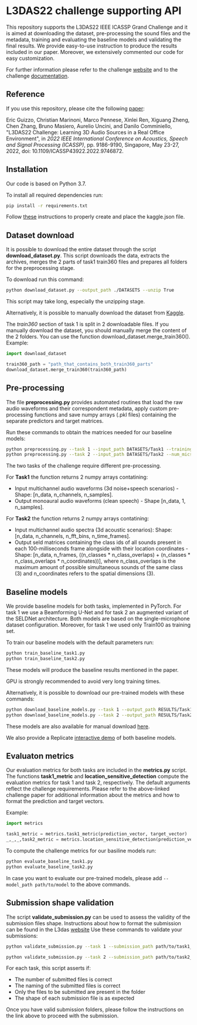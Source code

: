 # L3DAS22 challenge supporting API
This repository supports the L3DAS22 IEEE ICASSP Grand Challenge and it is aimed at downloading the dataset, pre-processing the sound files and the metadata, training and evaluating the baseline models and validating the final results.
We provide easy-to-use instruction to produce the results included in our paper.
Moreover, we extensively commented our code for easy customization.

For further information please refer to the challenge [website](https://www.l3das.com/icassp2022/index.html) and to the challenge [documentation](https://www.l3das.com/assets/file/L3DAS22_ICASSP_documentation.pdf).

## Reference
If you use this repository, please cite the following [paper](https://ieeexplore.ieee.org/document/9746872):

Eric Guizzo, Christian Marinoni, Marco Pennese, Xinlei Ren, Xiguang Zheng, Chen Zhang, Bruno Masiero, Aurelio Uncini, and Danilo Comminiello, "L3DAS22 Challenge: Learning 3D Audio Sources in a Real Office Environment", in *2022 IEEE International Conference on Acoustics, Speech and Signal Processing (ICASSP)*, pp. 9186-9190, Singapore, May 23-27, 2022, doi: 10.1109/ICASSP43922.2022.9746872.

## Installation
Our code is based on Python 3.7.

To install all required dependencies run:
```bash
pip install -r requirements.txt
```

Follow [these](https://www.kaggle.com/docs/api) instructions to properly create and place the kaggle.json file.

## Dataset download
It is possible to download the entire dataset through the script **download_dataset.py**. This script downloads the data, extracts the archives, merges the 2 parts of task1 train360 files and prepares all folders for the preprocessing stage.

To download run this command:
```bash
python download_dataset.py --output_path ./DATASETS --unzip True
```

This script may take long, especially the unzipping stage.

Alternatively, it is possible to manually download the dataset from [Kaggle](https://www.kaggle.com/l3dasteam/l3das22).

The *train360* section of task 1 is split in 2 downloadable files. If you manually download the dataset, you should manually merge the content of the 2 folders. You can use the function download_dataset.merge_train360().
Example:

```python
import download_dataset

train360_path = "path_that_contains_both_train360_parts"
download_dataset.merge_train360(train360_path)
```

## Pre-processing
The file **preprocessing.py** provides automated routines that load the raw audio waveforms and their correspondent metadata, apply custom pre-processing functions and save numpy arrays (.pkl files) containing the separate predictors and target matrices.

Run these commands to obtain the matrices needed for our baseline models:
```bash
python preprocessing.py --task 1 --input_path DATASETS/Task1 --training_set train100 --num_mics 1
python preprocessing.py --task 2 --input_path DATASETS/Task2 --num_mics 1 --frame_len 100
```
The two tasks of the challenge require different pre-processing.

For **Task1** the function returns 2 numpy arrays contatining:
* Input multichannel audio waveforms (3d noise+speech scenarios) - Shape: [n_data, n_channels, n_samples].
* Output monoaural audio waveforms (clean speech) - Shape [n_data, 1, n_samples].

For **Task2** the function returns 2 numpy arrays contatining:
* Input multichannel audio spectra (3d acoustic scenarios): Shape: [n_data, n_channels, n_fft_bins, n_time_frames].
* Output seld matrices containing the class ids of all sounds present in each 100-milliseconds frame alongside with their location coordinates - Shape: [n_data, n_frames, ((n_classes * n_class_overlaps) + (n_classes * n_class_overlaps * n_coordinates))], where n_class_overlaps is the maximum amount of possible simultaneous sounds of the same class (3) and n_coordinates refers to the spatial dimensions (3).


## Baseline models
We provide baseline models for both tasks, implemented in PyTorch. For task 1 we use a Beamforming U-Net and for task 2 an augmented variant of the SELDNet architecture. Both models are based on the single-microphone dataset configuration. Moreover, for task 1 we used only Train100 as training set.

To train our baseline models with the default parameters run:
```bash
python train_baseline_task1.py
python train_baseline_task2.py
```
These models will produce the baseline results mentioned in the paper.

GPU is strongly recommended to avoid very long training times.

Alternatively, it is possible to download our pre-trained models with these commands:
```bash
python download_baseline_models.py --task 1 --output_path RESULTS/Task1/pretrained
python download_baseline_models.py --task 2 --output_path RESULTS/Task2/pretrained
```
These models are also available for manual download [here](https://drive.google.com/drive/u/1/folders/1rTvlzoQM6ZxVTZe6PSJ_-yHx-uHa5z4z).

We also provide a Replicate [interactive demo](https://replicate.ai/l3das/l3das22_challenge) of both baseline models.


## Evaluaton metrics
Our evaluation metrics for both tasks are included in the **metrics.py** script.
The functions **task1_metric** and **location_sensitive_detection** compute the evaluation metrics for task 1 and task 2, respectively. The default arguments reflect the challenge requirements. Please refer to the above-linked challenge paper for additional information about the metrics and how to format the prediction and target vectors.

Example:
```python
import metrics

task1_metric = metrics.task1_metric(prediction_vector, target_vector)
_,_,_,task2_metric = metrics.location_sensitive_detection(prediction_vector, target_vector)
```

To compute the challenge metrics for our basiline models run:
```bash
python evaluate_baseline_task1.py
python evaluate_baseline_task2.py
```

In case you want to evaluate our pre-trained models, please add
`
--model_path path/to/model
`
to the above commands.

## Submission shape validation
The script **validate_submission.py** can be used to assess the validity of the submission files shape. Instructions about how to format the submission can be found in the L3das [website](https://www.l3das.com/icassp2022/submission.html)
Use these commands to validate your submissions:
```bash
python validate_submission.py --task 1 --submission_path path/to/task1_submission_folder --test_path path/to/task1_test_dataset_folder

python validate_submission.py --task 2 --submission_path path/to/task2_submission_folder --test_path path/to/task2_test_dataset_folder
```

For each task, this script asserts if:
* The number of submitted files is correct
* The naming of the submitted files is correct
* Only the files to be submitted are present in the folder
* The shape of each submission file is as expected

Once you have valid submission folders, please follow the instructions on the link above to proceed with the submission.
